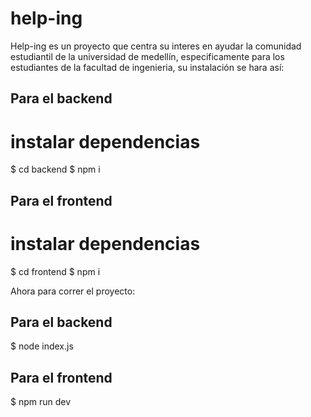 # help-ing
Help-ing es un proyecto que centra su interes en ayudar la comunidad estudiantil de la universidad de medellín,
especificamente para los estudiantes de la facultad de ingenieria, su instalación se hara así:

## Para el backend

# instalar dependencias
$ cd backend
$ npm i 

## Para el frontend

# instalar dependencias
$ cd frontend
$ npm i

Ahora para correr el proyecto:

## Para el backend

$ node index.js

## Para el frontend

$ npm run dev